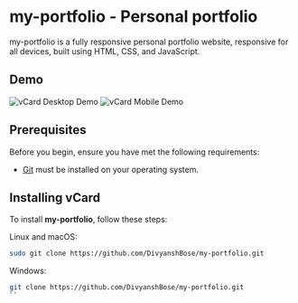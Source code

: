 # my-portfolio - Personal portfolio

my-portfolio is a fully responsive personal portfolio website, responsive for all devices, built using HTML, CSS, and JavaScript.

## Demo

![vCard Desktop Demo](./website-demo-image/desktop.png "Desktop Demo")
![vCard Mobile Demo](./website-demo-image/mobile.png "Mobile Demo")

## Prerequisites

Before you begin, ensure you have met the following requirements:

* [Git](https://git-scm.com/downloads "Download Git") must be installed on your operating system.

## Installing vCard

To install **my-portfolio**, follow these steps:

Linux and macOS:

```bash
sudo git clone https://github.com/DivyanshBose/my-portfolio.git
```

Windows:

```bash
git clone https://github.com/DivyanshBose/my-portfolio.git
``
